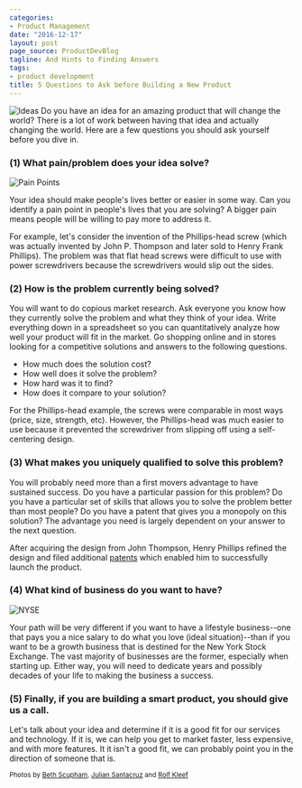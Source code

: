 ```yaml
---
categories:
- Product Management
date: "2016-12-17"
layout: post
page_source: ProductDevBlog
tagline: And Hints to Finding Answers
tags:
- product development
title: 5 Questions to Ask before Building a New Product
---
```


![Ideas](/images/5-questions-ideas.jpg)
Do you have an idea for an amazing product that will change the world? There is a lot of work between having that idea and actually changing the world. Here are a few questions you should ask yourself before you dive in.


### (1) What pain/problem does your idea solve?

![Pain Points](/images/5-questions-pain-points.jpg)

Your idea should make people's lives better or easier in some way. Can you identify a pain point in people's lives that you are solving? A bigger pain means people will be willing to pay more to address it.

For example, let's consider the invention of the Phillips-head screw (which was actually invented by John P. Thompson and later sold to Henry Frank Phillips). The problem was that flat head screws were difficult to use with power screwdrivers because the screwdrivers would slip out the sides.

###  (2) How is the problem currently being solved?

You will want to do copious market research. Ask everyone you know how they currently solve the problem and what they think of your idea.  Write everything down in a spreadsheet so you can quantitatively analyze how well your product will fit in the market. Go shopping online and in stores looking for a competitive solutions and answers to the following questions.

- How much does the solution cost?
- How well does it solve the problem?
- How hard was it to find?
- How does it compare to your solution?

For the Phillips-head example, the screws were comparable in most ways (price, size, strength, etc).  However, the Phillips-head was much easier to use because it prevented the screwdriver from slipping off using a self-centering design.


### (3) What makes you uniquely qualified to solve this problem?

You will probably need more than a first movers advantage to have sustained success. Do you have a particular passion for this problem? Do you have a particular set of skills that allows you to solve the problem better than most people? Do you have a patent that gives you a monopoly on this solution? The advantage you need is largely dependent on your answer to the next question.

After acquiring the design from John Thompson, Henry Phillips refined the design and filed additional <a target="_blank" href="https://www.google.com/patents/US2046343">patents</a> which enabled him to successfully launch the product.

### (4) What kind of business do you want to have?

![NYSE](/images/5-questions-nyse.jpg)

Your path will be very different if you want to have a lifestyle business--one that pays you a nice salary to do what you love (ideal situation)--than if you want to be a growth business that is destined for the New York Stock Exchange. The vast majority of businesses are the former, especially when starting up. Either way, you will need to dedicate years and possibly decades of your life to making the business a success.

### (5) Finally, if you are building a smart product, you should give us a call.

Let's talk about your idea and determine if it is a good fit for our services and technology. If it is, we can help you get to market faster, less expensive, and with more features.  It it isn't a good fit, we can probably point you in the direction of someone that is.

<small>Photos by <a target="_blank" href="https://www.flickr.com/photos/bethscupham/">Beth Scupham</a>, <a target="_blank" href="https://www.flickr.com/photos/ful1to/">Julian Santacruz</a> and <a target="_blank" href="https://www.flickr.com/photos/rolfkleef/">Rolf Kleef</a></small>
